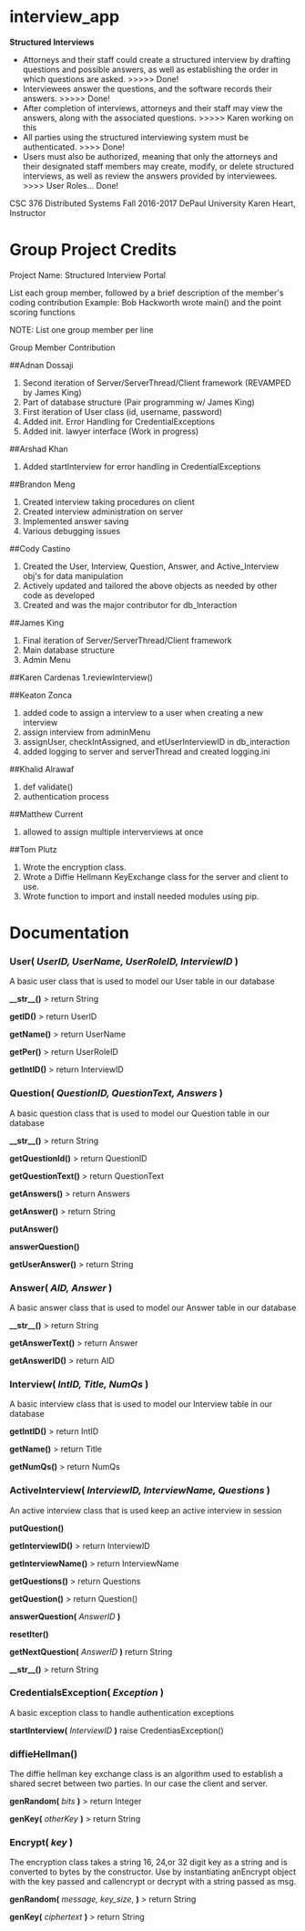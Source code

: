 # interview_app

**Structured Interviews**

* Attorneys and their staff could create a structured interview by drafting questions and possible answers, as well as establishing the order in which questions are asked. >>>>> Done!
* Interviewees answer the questions, and the software records their answers. >>>>> Done!
* After completion of interviews, attorneys and their staff may view the answers, along with the associated questions. >>>>> Karen working on this
* All parties using the structured interviewing system must be authenticated.   >>>> Done!
* Users must also be authorized, meaning that only the attorneys and their designated staff members may create, modify, or delete structured interviews, as well as review the answers provided by interviewees. >>>> User Roles... Done!

CSC 376 Distributed Systems
Fall 2016-2017
DePaul University
Karen Heart, Instructor

# Group Project Credits

Project Name: Structured Interview Portal

List each group member, followed by a brief description of 
the member's coding contribution
Example: 
Bob Hackworth    wrote main() and the point scoring functions
 
NOTE:  List one group member per line
 
Group Member		  Contribution

##Adnan Dossaji
1. Second iteration of Server/ServerThread/Client framework (REVAMPED by James King)
2. Part of database structure (Pair programming w/ James King)
3. First iteration of User class (id, username, password)
4. Added init. Error Handling for CredentialExceptions
5. Added init. lawyer interface (Work in progress)

##Arshad Khan
1. Added startInterview for error handling in CredentialExceptions

##Brandon Meng
1. Created interview taking procedures on client
2. Created interview administration on server
3. Implemented answer saving
4. Various debugging issues

##Cody Castino
1. Created the User, Interview, Question, Answer, and Active_Interview obj's for data manipulation
2. Actively updated and tailored the above objects as needed by other code as developed
3. Created and was the major contributor for db_Interaction

##James King
1. Final iteration of Server/ServerThread/Client framework
2. Main database structure
3. Admin Menu

##Karen Cardenas
1.reviewInterview()

##Keaton Zonca
1. added code to assign a interview to a user when creating a new interview
2. assign interview from adminMenu
2. assignUser, checkIntAssigned, and  etUserInterviewID in db_interaction
3. added logging to server and serverThread and created logging.ini

##Khalid Alrawaf
1. def validate()
2. authentication process

##Matthew Current
1. allowed to assign multiple interverviews at once

##Tom Plutz
1. Wrote the encryption class.
2. Wrote a Diffie Hellmann KeyExchange class for the server and client to use.
3. Wrote function to import and install needed modules using pip.

# Documentation


### **User(** *UserID, UserName, UserRoleID, InterviewID* **)**
A basic user class that is used to model our User table in our database

**\__str\_\_()** > return String

**getID()** > return UserID

**getName()** > return UserName

**getPer()** > return UserRoleID

**getIntID()** > return InterviewID


### **Question(** *QuestionID, QuestionText, Answers* **)**
A basic question class that is used to model our Question table in our database

**\__str\_\_()** > return String

**getQuestionId()** > return QuestionID

**getQuestionText()** > return QuestionText

**getAnswers()** > return Answers

**getAnswer()** > return String

**putAnswer()**

**answerQuestion()**

**getUserAnswer()** > return String


### **Answer(** *AID, Answer* **)**
A basic answer class that is used to model our Answer table in our database

**\__str\_\_()** > return String

**getAnswerText()** > return Answer

**getAnswerID()** > return AID


### **Interview(** *IntID, Title, NumQs* **)**
A basic interview class that is used to model our Interview table in our database

**getIntID()** > return IntID

**getName()** > return Title

**getNumQs()** > return NumQs

### **ActiveInterview(** *InterviewID, InterviewName, Questions* **)**
An active interview class that is used keep an active interview in session

**putQuestion()**

**getInterviewID()** > return InterviewID

**getInterviewName()** > return InterviewName

**getQuestions()** > return Questions

**getQuestion()** > return Question()

**answerQuestion(** *AnswerID* **)**

**resetIter()**

**getNextQuestion(** *AnswerID* **)** return String

**\__str\_\_()** > return String


### **CredentialsException(** *Exception* **)**
A basic exception class to handle authentication exceptions

**startInterview(** *InterviewID* **)** raise CredentiasException()


### **diffieHellman()**
The diffie hellman key exchange class is an algorithm used to establish a shared secret between two parties. In our case the client and server.

**genRandom(** *bits* **)** > return Integer

**genKey(** *otherKey* **)** > return String


### **Encrypt(** *key* **)**
The encryption class takes a string 16, 24,or 32 digit key as a string and is converted to bytes by the constructor. Use by instantiating anEncrypt object with the key passed and callencrypt or decrypt with a string passed as msg.

**genRandom(** *message, key_size*, **)** > return String

**genKey(** *ciphertext* **)** > return String
